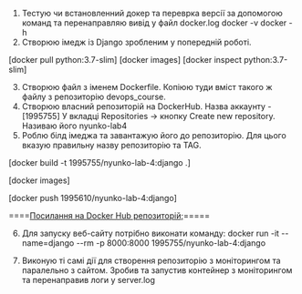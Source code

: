 1. Тестую чи встановленний докер та переврка версії за допомогою команд та перенаправляю вивід у файл docker.log docker -v docker -h
2. Створюю імедж із Django зробленим у попередній роботі.

[docker pull python:3.7-slim]
[docker images]
[docker inspect python:3.7-slim]

3. Створюю файл з іменем Dockerfile. Копіюю туди вміст такого ж файлу з репозиторію devops_course.
4. Створюю власний репозиторій на DockerHub. Назва аккаунту - [1995755] У вкладці Repositories -> кнопку Create new repository. Називаю його nyunko-lab4
5. Роблю білд імеджа та завантажую його до репозиторію. 
Для цього вказую правильну назву репозиторію та TAG.

[docker build -t 1995755/nyunko-lab-4:django .]

[docker images]

[docker push 1995610/nyunko-lab-4:django]


====[Посилання на Docker Hub репозиторій;](https://hub.docker.com/repository/docker/1995755/nyunko-lab-4)=====

6. Для запуску веб-сайту потрібно виконати команду: docker run -it --name=django --rm -p 8000:8000 1995755/nyunko-lab-4:django

7. Виконую ті самі дії для створення репозиторію з моніторингом та паралельно з сайтом. Зробив та запустив контейнер з моніторингом та перенаправив логи у server.log

